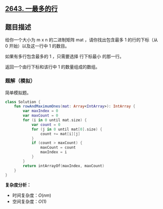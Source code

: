 ## [2643. 一最多的行](https://leetcode.cn/problems/row-with-maximum-ones/description/)

## 题目描述

给你一个大小为 m x n 的二进制矩阵 mat ，请你找出包含最多 1 的行的下标（从 0 开始）以及这一行中 1 的数目。

如果有多行包含最多的 1 ，只需要选择 行下标最小 的那一行。

返回一个由行下标和该行中 1 的数量组成的数组。

### 题解（模拟）

简单模拟题。

```kotlin
class Solution {
    fun rowAndMaximumOnes(mat: Array<IntArray>): IntArray {
        var maxIndex = 0
        var maxCount = 0
        for (i in 0 until mat.size) {
            var count = 0
            for (j in 0 until mat[0].size) {
                count += mat[i][j]
            }
            if (count > maxCount) {
                maxCount = count
                maxIndex = i
            }
        }
        return intArrayOf(maxIndex, maxCount)
    }
}
```

**复杂度分析：**

- 时间复杂度：$O(nm)$
- 空间复杂度：$O(1)$
